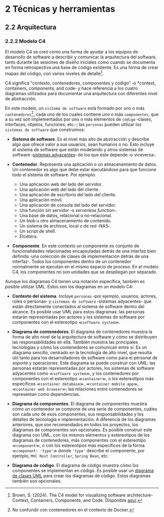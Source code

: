 # 2 Técnicas y herramientas

## 2.2 Arquitectura

### 2.2.2 Modelo C4

El modelo C4 se creó como una forma de ayudar a los equipos de desarrollo de
software a describir y comunicar la arquitectura del software, tanto durante las
sesiones de diseño iniciales como cuando se documenta en forma retrospectiva una
base de código existente. Es una forma de crear mapas del código, con varios
niveles de detalle[^1].

C4 significa "contexto, contenedores, componentes y código" ‑o *context,
containers, components, and code‑ y hace referencia a los cuatro diagramas
utilizados para documentar una arquitectura con diferentes nivel de abstracción.

En este modelo, un `sistema de software` está formado por uno o más
`contenedores`[^2], cada uno de los cuales contiene uno o más `componentes`, que
a su vez son implementados por uno o más elementos de `código` ‑clases,
interfaces, objetos, funciones, etc.‑; las `personas` pueden utilizar los
`sistemas de software` que construimos:

* **Sistema de software**. Es el nivel más alto de abstracción y describe algo
  que ofrece valor a sus usuarios, sean humanos o no. Esto incluye el sistema de
  software que están modelando y otros sistemas de software ‑[sistemas
  adyacentes](/4_Conceptos/4_Sistema_adyacente.md)‑ de los que éste depende ‑o
  viceversa‑.

* **Contenedor**. Representa una aplicación o un almacenamiento de datos. Un
  contenedor es algo que debe estar ejecutándose para que funcione todo el
  sistema de software. Por ejemplo:

  * Una aplicación web del lado del servidor.
  * Una aplicación web del lado del cliente.
  * Una aplicación de escritorio del lado del cliente.
  * Una aplicación móvil.
  * Una aplicación de consola del lado del servidor.
  * Una función sin servidor ‑o *serverless function*‑.
  * Una base de datos, relacional o no-relacional.
  * Un blob u otro almacenamiento de contenido.
  * Un sistema de archivos, local o de red ‑NAS‑.
  * Un script de shell.
  * Etcétera.

* **Componente**. En este contexto un componente es conjunto de funcionalidades
  relacionadas encapsuladas detrás de una interfaz bien definida ‑una colección
  de clases de implementación detrás de una interfaz‑. Todos los componentes
  dentro de un contenedor normalmente se ejecutan en el mismo espacio de
  proceso. En el modelo C4, los componentes no son unidades que se despliegan
  por separado.

Aunque los diagramas C4 tienen una notación específica, también es posible
utilizar UML. Estos son los diagramas en un modelo C4:

* **Contexto del sistema**. Incluye `personas` ‑por ejemplo, usuarios, actores,
  roles o personas‑ y `sistemas de software` ‑sistemas adyacentes‑ que están
  directamente conectados al sistema de software dentro del alcance. Es posible
  usar UML para estos diagramas: las personas estarán representadas por actores
  y los sistemas de software por componentes con el estereotipo `≪software
  system≫`.

* **Diagrama de contenedores**. El diagrama de contenedores muestra la forma de
  alto nivel de la arquitectura de software y cómo se distribuyen las
  responsabilidades en ella. También muestra las principales tecnologías y cómo
  los contenedores se comunican entre sí. Es un diagrama sencillo, centrado en
  la tecnología de alto nivel, que resulta útil tanto para los desarrolladores
  de software como para el personal de soporte y operaciones. Este diagrama se
  puede construir con UML: las personas estarán representadas por actores, los
  sistemas de software adyacentes como `≪software system≫`, y los contenedores
  por componentes con el estereotipo `≪container≫`, o los estereotipos más
  específicos `≪container database≫`, `≪container mobile app≫`, `≪container web
  browser≫`; las relaciones entre contenedores se representan como dependencias.

* **Diagrama de componentes**. El diagrama de componentes muestra cómo un
  contenedor se compone de una serie de componentes, cuáles son cada uno de esos
  componentes, sus responsabilidades y los detalles de tecnología
  e implementación. A diferencia de los diagramas anteriores, que son
  recomendados en todos los proyectos, los diagramas de componentes son
  opcionales. Es posible construir este diagrama con UML, con los mismos
  elementos y estereotipos de los diagramas de contenedores, más componentes con
  el estereotipo `≪component≫`, o con los estereotipos más específicos de la
  forma `≪component: 'type'≫` donde `'type'` describe el componente, por
  ejemplo, `MVC Rest Controller`, `Spring Bean`, etc.

* **Diagrama de código**. El diagrama de código muestra cómo los componentes se
  implementan en código. Es posible usar un [diagrama de clases
  UML](/2_Tecnicas_y_herramientas/2_03_01_Diagramas_de_clases_UML.md) para crear
  los diagramas de código. Estos diagramas también son opcionales.

<!-- TODO: Agregar ejemplos de cada uno de estos diagramas, tomados de
https://c4model.com -->

[^1]: Brown, S. (2024). The C4 model for visualizing software architecture-
     Context, Containers, Components, and Code. Disponible
     [aquí](https://c4model.com).

[^2]: No confundir con contenedores en el contexto de Docker.
